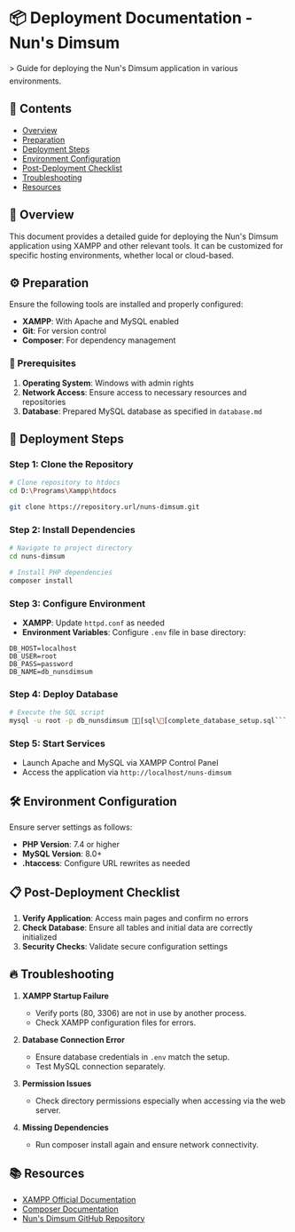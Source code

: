 # 📦 Deployment Documentation - Nun's Dimsum

> Guide for deploying the Nun's Dimsum application in various environments.

## 📖 Contents

- [Overview](#overview)
- [Preparation](#preparation)
- [Deployment Steps](#deployment-steps)
- [Environment Configuration](#environment-configuration)
- [Post-Deployment Checklist](#post-deployment-checklist)
- [Troubleshooting](#troubleshooting)
- [Resources](#resources)

## 🌟 Overview

This document provides a detailed guide for deploying the Nun's Dimsum application using XAMPP and other relevant tools. It can be customized for specific hosting environments, whether local or cloud-based.

## ⚙️ Preparation

Ensure the following tools are installed and properly configured:
- **XAMPP**: With Apache and MySQL enabled
- **Git**: For version control
- **Composer**: For dependency management

### 🚨 Prerequisites

1. **Operating System**: Windows with admin rights
2. **Network Access**: Ensure access to necessary resources and repositories
3. **Database**: Prepared MySQL database as specified in `database.md`

## 🚀 Deployment Steps

### Step 1: Clone the Repository

```bash
# Clone repository to htdocs
cd D:\Programs\Xampp\htdocs

git clone https://repository.url/nuns-dimsum.git
```

### Step 2: Install Dependencies

```bash
# Navigate to project directory
cd nuns-dimsum

# Install PHP dependencies
composer install
```

### Step 3: Configure Environment

- **XAMPP**: Update `httpd.conf` as needed
- **Environment Variables**: Configure `.env` file in base directory:

```env
DB_HOST=localhost
DB_USER=root
DB_PASS=password
DB_NAME=db_nunsdimsum
```

### Step 4: Deploy Database

```bash
# Execute the SQL script
mysql -u root -p db_nunsdimsum [sql\[complete_database_setup.sql``` )
```

### Step 5: Start Services

- Launch Apache and MySQL via XAMPP Control Panel
- Access the application via `http://localhost/nuns-dimsum`

## 🛠️ Environment Configuration

Ensure server settings as follows:

- **PHP Version**: 7.4 or higher
- **MySQL Version**: 8.0+
- **.htaccess**: Configure URL rewrites as needed

## 📋 Post-Deployment Checklist

1. **Verify Application**: Access main pages and confirm no errors
2. **Check Database**: Ensure all tables and initial data are correctly initialized
3. **Security Checks**: Validate secure configuration settings

## 🔥 Troubleshooting

1. **XAMPP Startup Failure**
   - Verify ports (80, 3306) are not in use by another process.
   - Check XAMPP configuration files for errors.

2. **Database Connection Error**
   - Ensure database credentials in `.env` match the setup.
   - Test MySQL connection separately.

3. **Permission Issues**
   - Check directory permissions especially when accessing via the web server.

4. **Missing Dependencies**
   - Run composer install again and ensure network connectivity.

## 📚 Resources

- [XAMPP Official Documentation](https://www.apachefriends.org/index.html)
- [Composer Documentation](https://getcomposer.org/doc/)
- [Nun's Dimsum GitHub Repository](https://repository.url/nuns-dimsum)
 
